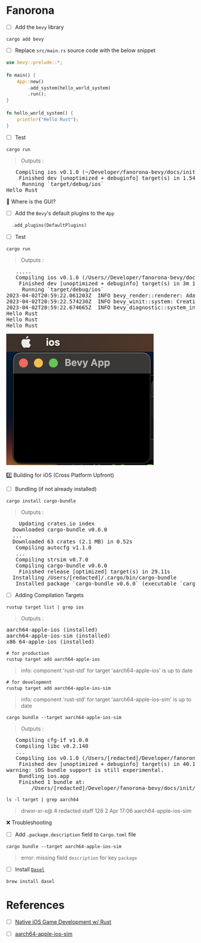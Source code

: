 # Fanorona



- [ ] Add the `bevy` library

```
cargo add bevy
```

- [ ] Replace `src/main.rs` source code with the below snippet

```rust
use bevy::prelude::*;

fn main() {
    App::new()
        .add_system(hello_world_system)
        .run();
}

fn hello_world_system() {
    println!("Hello Rust");
}
```

- [ ] Test

```
cargo run
```
> Outputs :
<pre>
   Compiling ios v0.1.0 (~/Developer/fanorona-bevy/docs/init/ios)
    Finished dev [unoptimized + debuginfo] target(s) in 1.54s
     Running `target/debug/ios`
Hello Rust
</pre>

:round_pushpin: Where is the GUI?

- [ ] Add the `Bevy`'s default plugins to the `App`

```rust
  .add_plugins(DefaultPlugins)
```

- [ ] Test

```
cargo run
```
> Outputs :
<pre>
   .....
   Compiling ios v0.1.0 (/Users/<redacted>/Developer/fanorona-bevy/docs/init/ios)
    Finished dev [unoptimized + debuginfo] target(s) in 3m 10s
     Running `target/debug/ios`
2023-04-02T20:59:22.061203Z  INFO bevy_render::renderer: AdapterInfo { name: "Apple M1", vendor: 0, device: 0, device_type: IntegratedGpu, driver: "", driver_info: "", backend: Metal }
2023-04-02T20:59:22.574230Z  INFO bevy_winit::system: Creating new window "Bevy App" (0v0)
2023-04-02T20:59:22.674665Z  INFO bevy_diagnostic::system_information_diagnostics_plugin::internal: SystemInfo { os: "MacOS 13.2.1 ", kernel: "22.3.0", cpu: "Apple M1", core_count: "8", memory: "16.0 GiB" }
Hello Rust
Hello Rust
Hello Rust
</pre>

![image](images/bevy_app.png)

:two: Building for iOS (Cross Platform Upfront)

- [ ] Bundling (if not already installed)

```
cargo install cargo-bundle
```
> Outputs :
<pre>
    Updating crates.io index
  Downloaded cargo-bundle v0.6.0
  ...
  Downloaded 63 crates (2.1 MB) in 0.52s
   Compiling autocfg v1.1.0
   ...
   Compiling strsim v0.7.0
   Compiling cargo-bundle v0.6.0
    Finished release [optimized] target(s) in 29.11s
  Installing /Users/[redacted]/.cargo/bin/cargo-bundle
   Installed package `cargo-bundle v0.6.0` (executable `cargo-bundle`)
</pre>

- [ ] Adding Compilation Targets

```
rustup target list | grep ios
```
> Outputs :
<pre>
aarch64-apple-ios (installed)
aarch64-apple-ios-sim (installed)
x86_64-apple-ios (installed)
</pre>


```shell
# for production
rustup target add aarch64-apple-ios
```
> info: component 'rust-std' for target 'aarch64-apple-ios' is up to date

```shell
# for development
rustup target add aarch64-apple-ios-sim
```
> info: component 'rust-std' for target 'aarch64-apple-ios-sim' is up to date

```
cargo bundle --target aarch64-apple-ios-sim
```
> Outputs :
<pre>
   Compiling cfg-if v1.0.0
   Compiling libc v0.2.140
   ...
   Compiling ios v0.1.0 (/Users/[redacted]/Developer/fanorona-bevy/docs/init/ios)
    Finished dev [unoptimized + debuginfo] target(s) in 40.18s
warning: iOS bundle support is still experimental.
    Bundling ios.app
    Finished 1 bundle at:
        /Users/[redacted]/Developer/fanorona-bevy/docs/init/ios/target/aarch64-apple-ios-sim/debug/bundle/ios/ios.app
</pre>


```
ls -l target | grep aarch64
```
> drwxr-xr-x@  4 redacted  staff  128  2 Apr 17:06 aarch64-apple-ios-sim

:x: Troubleshooting

- [ ] Add `.package.description` field to `Cargo.toml` file

```
cargo bundle --target aarch64-apple-ios-sim
```
> error: missing field `description` for key `package`



- [ ] Install [`Dasel`](https://daseldocs.tomwright.me/)

```
brew install dasel
```

# References

- [ ] [Native iOS Game Development w/ Rust](https://dev.to/wadecodez/exploring-rust-for-native-ios-game-development-2bna)
- [ ] [aarch64-apple-ios-sim](https://doc.rust-lang.org/rustc/platform-support/aarch64-apple-ios-sim.html)

